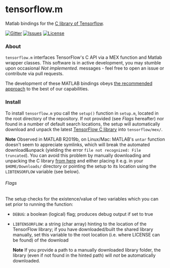 # tensorflow.m

Matlab bindings for the [C library of Tensorflow](https://www.tensorflow.org/install/lang_c).

[![Gitter](https://badges.gitter.im/tensorflowm/community.svg)](https://gitter.im/tensorflowm/community?utm_source=badge&utm_medium=badge&utm_campaign=pr-badge)
[![Issues](https://img.shields.io/github/issues/asteinh/tensorflow.m)](https://github.com/asteinh/tensorflow.m/issues)
[![License](https://img.shields.io/github/license/asteinh/tensorflow.m)](https://github.com/asteinh/tensorflow.m/blob/master/LICENSE)

### About
`tensorflow.m` interfaces TensorFlow's C API via a MEX function and Matlab wrapper classes. This software is in active development, you may stumble upon occasional *Not implemented.* messages - feel free to open an issue or contribute via pull requests.

The development of these MATLAB bindings obeys [the recommended approach](https://github.com/tensorflow/docs/blob/master/site/en/r1/guide/extend/bindings.md) to the best of our capabilities.

### Install

To install `tensorflow.m` you call the `setup()` function in `setup.m`, located in the root directory of the repository. If not provided (see *Flags* hereafter) nor found in a number of default search locations, the setup will automatically download and unpack the latest [TensorFlow C library](https://www.tensorflow.org/install/lang_c) into `tensorflow/mex/`.

**Note** Observed in MATLAB R2019b, on Linux/Mac: MATLAB's `untar` function doesn't seem to appreciate symlinks, which will break the automated download&unpack (yielding the error `file not recognized: File truncated`). You can avoid this problem by manually downloading and unpacking the C library [from here](https://www.tensorflow.org/install/lang_c) and either placing it e.g. in your `$HOME/Downloads/` directory or pointing the setup to its location using the `LIBTENSORFLOW` variable (see below).

###### Flags
The setup checks for the existence/value of two variables which you can set prior to running the function:

- `DEBUG`: a boolean (logical) flag; produces debug output if set to true
- `LIBTENSORFLOW`: a string (char array) hinting to the location of the TensorFlow library; if you have downloaded/built the shared library manually, set this variable to the root location (i.e. where LICENSE can be found) of the download

  **Note** If you provide a path to a manually downloaded library folder, the library (even if not found in the hinted path) will *not* be automatically downloaded.
